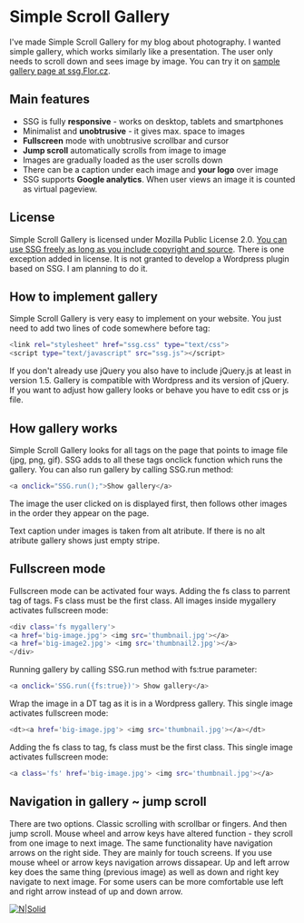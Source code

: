 # Simple Scroll Gallery

I've made Simple Scroll Gallery for my blog about photography. I wanted simple gallery, which works similarly like a presentation. The user only needs to scroll down and sees image by image. You can try it on [sample  gallery page at ssg.Flor.cz](http://ssg.flor.cz/).

## Main features

- SSG is fully **responsive** - works on desktop, tablets and smartphones
- Minimalist and **unobtrusive** - it gives max. space to images
- **Fullscreen** mode with unobtrusive scrollbar and cursor
- **Jump scroll** automatically scrolls from image to image
- Images are gradually loaded as the user scrolls down
- There can be a caption under each image and **your logo** over image
- SSG supports **Google analytics**. When user views an image it is counted as virtual pageview.

## License
Simple Scroll Gallery is licensed under Mozilla Public License 2.0. [You can use SSG freely as long as you include copyright and source](https://tldrlegal.com/license/mozilla-public-license-2.0-(mpl-2)). There is one exception added in license. It is not granted to develop a Wordpress plugin based on SSG. I am planning to do it.

## How to implement gallery
Simple Scroll Gallery is very easy to implement on your website. You just need to add two lines of code somewhere before </body> tag:

```sh
<link rel="stylesheet" href="ssg.css" type="text/css">
<script type="text/javascript" src="ssg.js"></script>
```
If you don't already use jQuery you also have to include jQuery.js at least in version 1.5. Gallery is compatible with Wordpress and its version of jQuery. If you want to adjust how gallery looks or behave you have to edit css or js file.

## How gallery works
Simple Scroll Gallery looks for all <a> tags on the page that points to image file (jpg, png, gif). SSG adds to all these <a> tags onclick function which runs the gallery. You can also run gallery by calling SSG.run method:

```sh
<a onclick="SSG.run();">Show gallery</a>
```

The image the user clicked on is displayed first, then follows other images in the order they appear on the page.

Text caption under images is taken from alt atribute. If there is no alt atribute gallery shows just empty stripe.

## Fullscreen mode
Fullscreen mode can be activated four ways.
Adding the fs class to parrent tag of <a> tags. Fs class must be the first class. All images inside mygallery activates fullscreen mode:
```sh
<div class='fs mygallery'>
<a href='big-image.jpg'> <img src='thumbnail.jpg'></a>
<a href='big-image2.jpg'> <img src='thumbnail2.jpg'></a>
</div>
```
Running gallery by calling SSG.run method with fs:true parameter:

```sh
<a onclick='SSG.run({fs:true})'> Show gallery</a>
```
Wrap the image in a DT tag as it is in a Wordpress gallery. This single image activates fullscreen mode:

```sh
<dt><a href='big-image.jpg'> <img src='thumbnail.jpg'></a></dt> 
```
Adding the fs class to <a> tag, fs class must be the first class. This single image activates fullscreen mode:
```sh
<a class='fs' href='big-image.jpg'> <img src='thumbnail.jpg'></a> 
```

## Navigation in gallery ~ jump scroll
There are two options. Classic scrolling with scrollbar or fingers. And then jump scroll. Mouse wheel and arrow keys have altered function - they scroll from one image to next image.
The same functionality have navigation arrows on the right side. They are mainly for touch screens. If you use mouse wheel or arrow keys navigation arrows dissapear.
Up and left arrow key does the same thing (previous image) as well as down and right key navigate to next image. For some users can be more comfortable use left and right arrow instead of up and down arrow.
&nbsp;

[![N|Solid](https://www.flor.cz/blog/wp-content/uploads/simple-scroll-gallery.jpg)](http://ssg.flor.cz/)